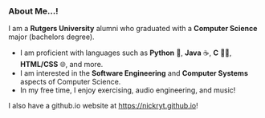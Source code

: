 ### About Me...!

I am a **Rutgers University** alumni who graduated with a **Computer Science** major (bachelors degree).

  - I am proficient with languages such as **Python** 🐍, **Java** ☕, **C** ☝🏻, **HTML/CSS** 🌐, and more.
  - I am interested in the **Software Engineering** and **Computer Systems** aspects of Computer Science.
  - In my free time, I enjoy exercising, audio engineering, and music!
      
I also have a github.io website at https://nickryt.github.io!
